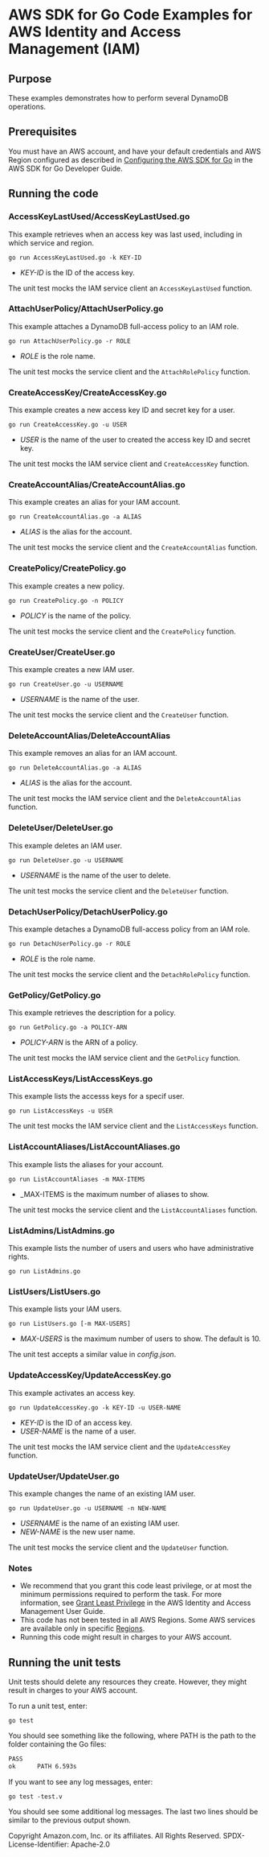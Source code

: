 # AWS SDK for Go Code Examples for AWS Identity and Access Management (IAM)

## Purpose

These examples demonstrates how to perform several DynamoDB operations.

## Prerequisites

You must have an AWS account, and have your default credentials and AWS Region
configured as described in
[Configuring the AWS SDK for Go](https://docs.aws.amazon.com/sdk-for-go/v1/developer-guide/configuring-sdk.html)
in the AWS SDK for Go Developer Guide.

## Running the code

### AccessKeyLastUsed/AccessKeyLastUsed.go

This example retrieves when an access key was last used,
including in which service and region.

`go run AccessKeyLastUsed.go -k KEY-ID`

- _KEY-ID_ is the ID of the access key.

The unit test mocks the IAM service client an `AccessKeyLastUsed` function.

### AttachUserPolicy/AttachUserPolicy.go

This example attaches a DynamoDB full-access policy to an IAM role.

`go run AttachUserPolicy.go -r ROLE`

- _ROLE_ is the role name.

The unit test mocks the service client and the `AttachRolePolicy` function.

### CreateAccessKey/CreateAccessKey.go

This example creates a new access key ID and secret key for a user.

`go run CreateAccessKey.go -u USER`

- _USER_ is the name of the user to created the access key ID and secret key.

The unit test mocks the IAM service client and `CreateAccessKey` function.

### CreateAccountAlias/CreateAccountAlias.go

This example creates an alias for your IAM account.

`go run CreateAccountAlias.go -a ALIAS`

- _ALIAS_ is the alias for the account.

The unit test mocks the service client and the `CreateAccountAlias` function.

### CreatePolicy/CreatePolicy.go

This example creates a new policy.

`go run CreatePolicy.go -n POLICY`

- _POLICY_ is the name of the policy.

The unit test mocks the service client and the `CreatePolicy` function.

### CreateUser/CreateUser.go

This example creates a new IAM user.

`go run CreateUser.go -u USERNAME`

- _USERNAME_ is the name of the user.

The unit test mocks the service client and the `CreateUser` function.

### DeleteAccountAlias/DeleteAccountAlias

This example removes an alias for an IAM account.

`go run DeleteAccountAlias.go -a ALIAS`

- _ALIAS_ is the alias for the account.

The unit test mocks the IAM service client and the `DeleteAccountAlias` function.

### DeleteUser/DeleteUser.go

This example deletes an IAM user.

`go run DeleteUser.go -u USERNAME`

- _USERNAME_ is the name of the user to delete.

The unit test mocks the service client and the `DeleteUser` function.

### DetachUserPolicy/DetachUserPolicy.go

This example detaches a DynamoDB full-access policy from an IAM role.

`go run DetachUserPolicy.go -r ROLE`

- _ROLE_ is the role name.

The unit test mocks the service client and the `DetachRolePolicy` function.

### GetPolicy/GetPolicy.go

This example retrieves the description for a policy.

`go run GetPolicy.go -a POLICY-ARN`

- _POLICY-ARN_ is the ARN of a policy.

The unit test mocks the IAM service client and the `GetPolicy` function.

### ListAccessKeys/ListAccessKeys.go

This example lists the accesss keys for a specif user.

`go run ListAccessKeys -u USER`

The unit test mocks the IAM service client and the `ListAccessKeys` function.

### ListAccountAliases/ListAccountAliases.go

This example lists the aliases for your account.

`go run ListAccountAliases -m MAX-ITEMS`

- \_MAX-ITEMS is the maximum number of aliases to show.

The unit test mocks the service client and the `ListAccountAliases` function.

### ListAdmins/ListAdmins.go

This example lists the number of users and users who have administrative rights.

`go run ListAdmins.go`

### ListUsers/ListUsers.go

This example lists your IAM users.

`go run ListUsers.go [-m MAX-USERS]`

- _MAX-USERS_ is the maximum number of users to show.
  The default is 10.

The unit test accepts a similar value in _config.json_.

### UpdateAccessKey/UpdateAccessKey.go

This example activates an access key.

`go run UpdateAccessKey.go -k KEY-ID -u USER-NAME`

- _KEY-ID_ is the ID of an access key.
- _USER-NAME_ is the name of a user.

The unit test mocks the IAM service client and the `UpdateAccessKey` function.

### UpdateUser/UpdateUser.go

This example changes the name of an existing IAM user.

`go run UpdateUser.go -u USERNAME -n NEW-NAME`

- _USERNAME_ is the name of an existing IAM user.
- _NEW-NAME_ is the new user name.

The unit test mocks the service client and the `UpdateUser` function.

### Notes

- We recommend that you grant this code least privilege,
  or at most the minimum permissions required to perform the task.
  For more information, see
  [Grant Least Privilege](https://docs.aws.amazon.com/IAM/latest/UserGuide/best-practices.html#grant-least-privilege)
  in the AWS Identity and Access Management User Guide.
- This code has not been tested in all AWS Regions.
  Some AWS services are available only in specific
  [Regions](https://aws.amazon.com/about-aws/global-infrastructure/regional-product-services).
- Running this code might result in charges to your AWS account.

## Running the unit tests

Unit tests should delete any resources they create.
However, they might result in charges to your
AWS account.

To run a unit test, enter:

`go test`

You should see something like the following,
where PATH is the path to the folder containing the Go files:

```sh
PASS
ok      PATH 6.593s
```

If you want to see any log messages, enter:

`go test -test.v`

You should see some additional log messages.
The last two lines should be similar to the previous output shown.

Copyright Amazon.com, Inc. or its affiliates. All Rights Reserved. SPDX-License-Identifier: Apache-2.0
